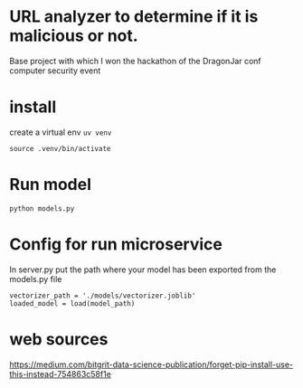 # URL analyzer to determine if it is malicious or not.

Base project with which I won the hackathon of the DragonJar conf computer security event

# install 

create a virtual env
```uv venv```
```
source .venv/bin/activate
```


# Run model 

```python models.py```

# Config for run microservice

In server.py put the path where your model has been exported from the models.py file

```model_path = './models/best_model.joblib'
vectorizer_path = './models/vectorizer.joblib'
loaded_model = load(model_path)
```

# web sources
https://medium.com/bitgrit-data-science-publication/forget-pip-install-use-this-instead-754863c58f1e